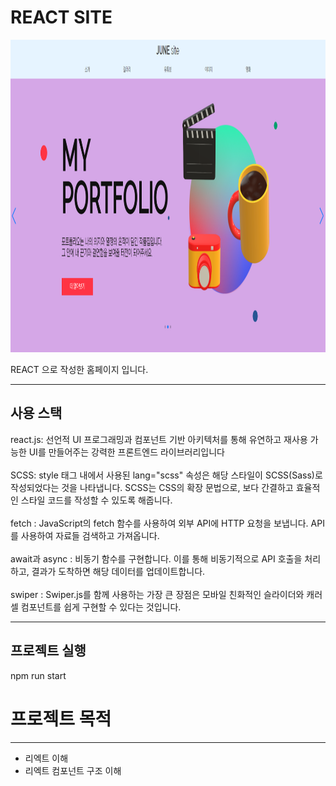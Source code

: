 # REACT SITE

<img src="public/assets/images/5.png"  width="1000" height="500">

REACT 으로 작성한 홈페이지 입니다.

******

사용 스택
---

react.js: 선언적 UI 프로그래밍과 컴포넌트 기반 아키텍처를 통해 유연하고 재사용 가능한 UI를 만들어주는 강력한 프론트엔드 라이브러리입니다 <br><br>
SCSS: style 태그 내에서 사용된 lang="scss" 속성은 해당 스타일이 SCSS(Sass)로 작성되었다는 것을 나타냅니다. SCSS는 CSS의 확장 문법으로, 보다 간결하고 효율적인 스타일 코드를 작성할 수 있도록 해줍니다.<br><br>
fetch : JavaScript의 fetch 함수를 사용하여 외부 API에 HTTP 요청을 보냅니다. API를 사용하여 자료들 검색하고 가져옵니다.<br><br>
await과 async : 비동기 함수를 구현합니다. 이를 통해 비동기적으로 API 호출을 처리하고, 결과가 도착하면 해당 데이터를 업데이트합니다.<br><br>
swiper : Swiper.js를 함께 사용하는 가장 큰 장점은 모바일 친화적인 슬라이더와 캐러셀 컴포넌트를 쉽게 구현할 수 있다는 것입니다.

*******

프로젝트 실행
---
npm run start

# 프로젝트 목적

---

+ 리엑트 이해
+ 리엑트 컴포넌트 구조 이해
